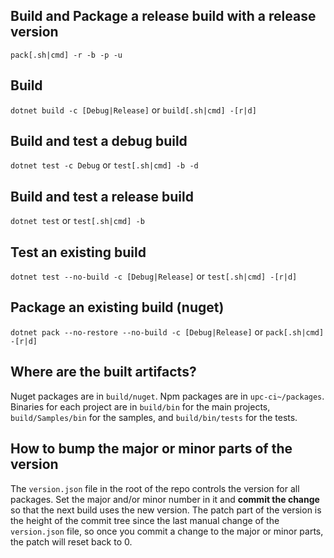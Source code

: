 ## Build and Package a release build with a release version

`pack[.sh|cmd] -r -b -p -u`

## Build

`dotnet build -c [Debug|Release]` or `build[.sh|cmd] -[r|d]`

## Build and test a debug build

`dotnet test -c Debug` or `test[.sh|cmd] -b -d`

## Build and test a release build

`dotnet test` or `test[.sh|cmd] -b`

## Test an existing build

`dotnet test --no-build -c [Debug|Release]` or `test[.sh|cmd] -[r|d]`

## Package an existing build (nuget)

`dotnet pack --no-restore --no-build -c [Debug|Release]` or `pack[.sh|cmd] -[r|d]`

## Where are the built artifacts?

Nuget packages are in `build/nuget`. Npm packages are in `upc-ci~/packages`.
Binaries for each project are in `build/bin` for the main projects, `build/Samples/bin` for the samples, and `build/bin/tests` for the tests.

## How to bump the major or minor parts of the version

The `version.json` file in the root of the repo controls the version for all packages.
Set the major and/or minor number in it and **commit the change** so that the next build uses the new version.
The patch part of the version is the height of the commit tree since the last manual change of the `version.json`
file, so once you commit a change to the major or minor parts, the patch will reset back to 0.